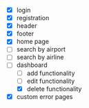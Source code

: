 - [x] login
- [x] registration
- [x] header
- [x] footer
- [x] home page
- [ ] search by airport
- [ ] search by airline
- [ ] dashboard
    - [ ] add functionality
    - [ ] edit functionality
    - [x] delete functionality
- [x] custom error pages
